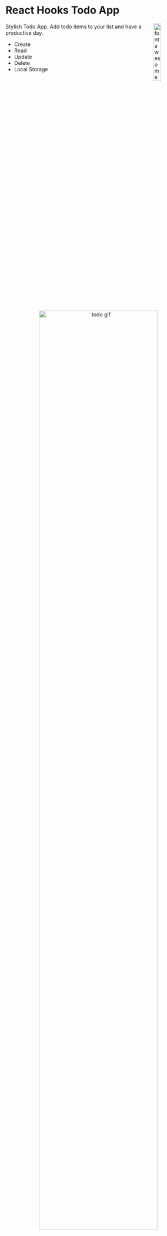 # React Hooks Todo App

<img align="right" src="./src/images/react-brands.svg" width="20%" alt="fontawesome react logo" />

Stylish Todo App.
Add todo items to your list and have a productive day.

- Create
- Read
- Update
- Delete
- Local Storage

<div align="center">
<img src="https://i.gyazo.com/c6c1cc5e8f761ab32f32a911cb01d87a.gif" alt="todo gif" width="80%" />
</div>

## Quick Overview

`Creating` and `Updating` _onSubmit_.
`Reading` and `Deleting` with array manipulations.
Persistence with _Local Storage_.

## Thorough Overview

Let's go through how it's built.
**Excluding the CSS and the Header.**

### Dependencies:

- `ReactJS`

```bash
npx create-react-app my-app
```

- `uuid`

```bash
npm i uuid
```

- `animate.css` _optional_

```bash
npm i animate.css
```

### HTML

```html
<div id="root"></div>
```

### JavaScript

1. `index.js`

```javascript
import React from 'react';
import ReactDOM from 'react-dom';

import App from './components/App';

ReactDOM.render(
  <React.StrictMode>
    <App />
  </React.StrictMode>,
  document.getElementById('root')
);
```

2. `App.js`

```javascript
import React from 'react';

import Header from './header/Header';
import Todo from './todo/Todo';

import '../style/app.css';

const App = () => {
  return (
    <>
      <Todo />
    </>
  );
};

export default App;
```

3. `Todo.js`

Let's break this one down into bite sized pieces.

- Imports :point_down:

```javascript
import React, { useState, useRef, useEffect } from 'react';
import { v4 as uuidv4 } from 'uuid';
```

- Write your component :point_down:

```javascript
import React, { useState, useRef, useEffect } from 'react';
import { v4 as uuidv4 } from 'uuid';

const Todo = () => {
  return null;
};

export default Todo;
```

- Write your JSX :point_down:

```JavaScript
import React, { useState, useRef, useEffect } from 'react';
import { v4 as uuidv4 } from 'uuid';

const Todo = () => {
  return (
    <div>
      <h1>Todo</h1>
      <form onSubmit={}>
        <input
          ref={}
          onChange={}
          value={}
          maxLength="40"
          placeholder="Enter todo..."
          autocomplete="off"
        />
        <button>Add todo</button>
        <button type="button">Clear</button>
      </form>
      <ul>
        {}
      </ul>
    </div>
  );
};

export default Todo;
```

- Add state :point_down:

```javascript
const [items, setItems] = useState([]); // Empty array important
const [text, setText] = useState('');
const [isEditing, setIsEditing] = useState(false);
const [editId, setEditId] = useState('');
```

```javascript
import React, { useState, useRef, useEffect } from 'react';
import { v4 as uuidv4 } from 'uuid';

const Todo = () => {
  const [items, setItems] = useState([]);
  const [text, setText] = useState('');
  const [isEditing, setIsEditing] = useState(false);
  const [editId, setEditId] = useState('');

  return (
    <div>
      <h1>Todo</h1>
      <form onSubmit={}>
        <input
          ref={}
          onChange={}
          value={text} // added text state to value
          maxLength="40"
          placeholder="Enter todo..."
          autocomplete="off"
        />
        <button>Add todo</button>
        <button type="button">Clear</button>
      </form>
      <ul>{}</ul>
    </div>
  );
};

export default Todo;
```

- Add handle functions :point_down:

```javascript
const handleChange = e => {};
const handleSubmit = e => {};
const handleClear = () => {};
const handleDelete = id => {};
const handleEdit = (id, text) => {};
const handleIsComplete = (id, text, isComplete) => {};
```

```javascript
import React, { useState, useRef, useEffect } from 'react';
import { v4 as uuidv4 } from 'uuid';

const Todo = () => {
  const [items, setItems] = useState([]);
  const [text, setText] = useState('');
  const [isEditing, setIsEditing] = useState(false);
  const [editId, setEditId] = useState('');

  const handleChange = e => {};

  const handleSubmit = e => {};

  const handleClear = () => {};

  const handleDelete = id => {};

  const handleEdit = (id, text) => {};

  const handleIsComplete = (id, text, isComplete) => {};

  return (
    <div>
      <h1>Todo</h1>
      <form onSubmit={handleSubmit}>
        {' '}
        // Added handleSubmit
        <input
          ref={}
          onChange={handleChange} // Added handleChange
          value={text}
          maxLength="40"
          placeholder="Enter todo..."
          autocomplete="off"
        />
        <button>Add todo</button>
        <button
          onClick={handleClear} // Added handleClear
          type="button"
        >
          Clear
        </button>
      </form>
      <ul>{}</ul>
    </div>
  );
};

export default Todo;
```

- Write functions :point_down: (Hard part...)

```javascript
const handleChange = e => setText(e.target.value);
```

```javascript
const handleSubmit = e => {
  e.preventDefault();
  if (text.length === 0) return;
  if (isEditing) {
    setItems(prevState => {
      const newItems = [...prevState];
      const index = newItems.findIndex(item => item.id === editId);
      newItems.splice(index, 1, { id: uuidv4(), text, isComplete: false });
      return newItems;
    });
    setIsEditing(false);
    setText('');
    setEditId('');
    return;
  }
  setItems(prevState => [
    ...prevState,
    { id: uuidv4(), text, isComplete: false },
  ]);
  setText('');
};
```

```javascript
const handleClear = () => {
  if (isEditing) {
    setIsEditing(false);
    setText('');
    setEditId('');
    return;
  }
  setItems([]);
};
```

```javascript
const handleDelete = id => {
  setItems(prevState => prevState.filter(item => item.id !== id));
};
```

```javascript
const handleEdit = (id, text) => {
  setIsEditing(true);
  setText(text);
  setEditId(id);
};
```

```javascript
const handleIsComplete = (id, text, isComplete) => {
  if (isComplete) {
    setItems(prevState => {
      const newItems = [...prevState];
      const index = newItems.findIndex(item => item.id === id);
      newItems.splice(index, 1, { id: uuidv4(), text, isComplete: false });
      return newItems;
    });
    return;
  }
  setItems(prevState => {
    const newItems = [...prevState];
    const index = newItems.findIndex(item => item.id === id);
    newItems.splice(index, 1, { id: uuidv4(), text, isComplete: true });
    return newItems;
  });
};
```

- Add ref underneath your state :point_down:

```javascript
const inputRef = useRef(null);
```

```javascript
<input
  ref={inputRef} // Added ref here
  onChange={handleChange}
  value={text}
  maxLength="40"
  placeholder="Enter todo..."
  autocomplete="off"
/>
```

- Add focus to input on Mount :point_down:

```javascript
useEffect(() => inputRef.current.focus(), []);
```

- Finish JSX :point_down:

```javascript
const mapItems = items.map(item => (
  <li key={item.id}>
    {item.text}
    <button onClick={() => handleDelete(item.id)}>Delete</button>
    <button onClick={() => handleEdit(item.id, item.text)}>Edit</button>
    <button
      onClick={() => handleIsComplete(item.id, item.text, item.isComplete)}
    >
      Complete
    </button>
  </li>
));

return (
  <div>
    <h1>Todo</h1>
    <form onSubmit={handleSubmit}>
      <input
        ref={inputRef}
        onChange={handleChange}
        value={text}
        maxLength="40"
        placeholder="Enter todo..."
        autocomplete="off"
      />
      <button>{isEditing ? 'Update' : `Add #${items.length + 1}`}</button>
      <button onClick={handleClear} type="button">
        {isEditing ? 'Cancel' : 'Clear'}
      </button>
    </form>
    <ul>{mapItems}</ul>
  </div>
);
```

- Set local storage :point_down:

```javascript
useEffect(() => localStorage.setItem('Items', JSON.stringify(items)), [items]);
```

- Get local storage :point_down:

```javascript
const LOCAL_STORAGE = () => JSON.parse(localStorage.getItem('Items')) || [];
const [items, setItems] = useState(LOCAL_STORAGE);
```
